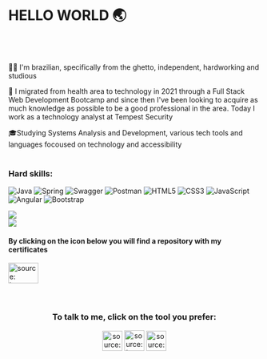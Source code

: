 ### <h1> HELLO WORLD 🌏 </h1>
<br>
<br>

👩🏾 I'm brazilian, specifically from the ghetto, independent, hardworking and studious

🪪 I migrated from health area to technology in 2021 through a Full Stack Web Development Bootcamp and since then I've been looking to acquire as much knowledge as possible to be a good professional in the area. Today I work as a technology analyst at Tempest Security

🎓Studying Systems Analysis and Development, various tech tools and languages focoused on technology and accessibility
<br>
<br>

  <h3>Hard skills:</h3>
  
![Java](https://img.shields.io/badge/java-%23ED8B00.svg?style=flat&logo=java&logoColor=white) ![Spring](https://img.shields.io/badge/spring-%236DB33F.svg?style=flat&logo=spring&logoColor=white) ![Swagger](https://img.shields.io/badge/-Swagger-%23Clojure?style=flat&logo=swagger&logoColor=white) ![Postman](https://img.shields.io/badge/Postman-FF6C37?style=flat&logo=postman&logoColor=white) ![HTML5](https://img.shields.io/badge/html5-%23E34F26.svg?style=flat&logo=html5&logoColor=white) ![CSS3](https://img.shields.io/badge/css3-%231572B6.svg?style=flat&logo=css3&logoColor=white) ![JavaScript](https://img.shields.io/badge/javascript-%23323330.svg?style=flat&logo=javascript&logoColor=%23F7DF1E) ![Angular](https://img.shields.io/badge/angular-%23DD0031.svg?style=flat&logo=angular&logoColor=white) ![Bootstrap](https://img.shields.io/badge/bootstrap-%23563D7C.svg?style=flat&logo=bootstrap&logoColor=white) 
<br>

<div align="left">
  
![](https://github-readme-stats.vercel.app/api?username=debelha&theme=prussian&hide_border=true&include_all_commits=false&count_private=false)<br/>
![](https://github-readme-stats.vercel.app/api/top-langs/?username=debelha&theme=prussian&hide_border=true&include_all_commits=false&count_private=false&layout=compact) 

<h4>By clicking on the icon below you will find a repository with my certificates</h4>
<a href="https://drive.google.com/drive/folders/1Zkp3gpiTmiuM5qTWXw6q_KiwqskJhUR4?usp=sharing"><img height="41" width="60" src="https://i.imgur.com/d4ulTJ4.png" title="source: imgur.com" /></a>
</div>
<br>
<br>

<div align="center"> 
<h3>To talk to me, click on the tool you prefer:</h3>
<a href="http://wa.me/5511958113598"><img height="40" width="40" src="https://i.imgur.com/98cykYG.png" title="source: imgur.com" /></a>
<a href="mailto:dleitedias@gmail.com"><img height="41" width="40" src="https://i.imgur.com/3qwm36r.png" title="source: imgur.com" /></a>
<a href="https://www.linkedin.com/in/deborah-leite"><img height="40" width="40" src="https://i.imgur.com/7iKseir.png" title="source: imgur.com" /></a>
</div>
</div>
<br>




